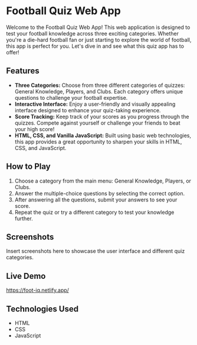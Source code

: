 # Football Quiz Web App

Welcome to the Football Quiz Web App! This web application is designed to test your football knowledge across three exciting categories. Whether you're a die-hard football fan or just starting to explore the world of football, this app is perfect for you. Let's dive in and see what this quiz app has to offer!

## Features

- **Three Categories:** Choose from three different categories of quizzes: General Knowledge, Players, and Clubs. Each category offers unique questions to challenge your football expertise.
- **Interactive Interface:** Enjoy a user-friendly and visually appealing interface designed to enhance your quiz-taking experience.
- **Score Tracking:** Keep track of your scores as you progress through the quizzes. Compete against yourself or challenge your friends to beat your high score!
- **HTML, CSS, and Vanilla JavaScript:** Built using basic web technologies, this app provides a great opportunity to sharpen your skills in HTML, CSS, and JavaScript.

## How to Play

1. Choose a category from the main menu: General Knowledge, Players, or Clubs.
2. Answer the multiple-choice questions by selecting the correct option.
3. After answering all the questions, submit your answers to see your score.
4. Repeat the quiz or try a different category to test your knowledge further.

## Screenshots

Insert screenshots here to showcase the user interface and different quiz categories.

## Live Demo
https://foot-iq.netlify.app/

## Technologies Used

- HTML
- CSS
- JavaScript


